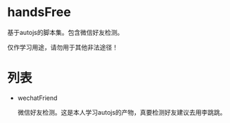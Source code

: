 # handsFree
基于autojs的脚本集。包含微信好友检测。

仅作学习用途，请勿用于其他非法途径！

# 列表

- wechatFriend

  微信好友检测。这是本人学习autojs的产物，真要检测好友建议去用李跳跳。